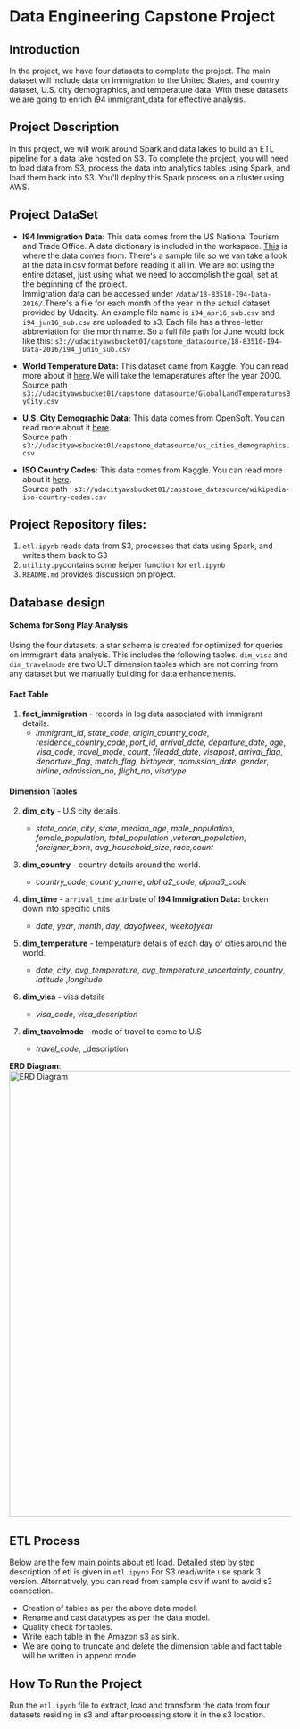 


# Data Engineering Capstone Project

## Introduction


In the project, we have four datasets to complete the project. The main dataset will include data on immigration to the United States, and country dataset, U.S. city demographics, and temperature data. With these datasets we are going to enrich i94 immigrant_data for effective analysis.


## Project Description

In this project, we will work around Spark and data lakes to build an ETL pipeline for a data lake hosted on S3. To complete the project, you will need to load data from S3, process the data into analytics tables using Spark, and load them back into S3. You'll deploy this Spark process on a cluster using AWS.

## Project DataSet

-   **I94 Immigration Data:**  This data comes from the US National Tourism and Trade Office. A data dictionary is included in the workspace.  [This](https://travel.trade.gov/research/reports/i94/historical/2016.html)  is where the data comes from. There's a sample file so we van take a look at the data in csv format before reading it all in. We are not using the entire dataset, just using what we need to accomplish the goal, set at the beginning of the project.<br/>Immigration data can be accessed under `/data/18-83510-I94-Data-2016/`.There's a file for each month of the year in the actual dataset provided by Udacity. An example file name is `i94_apr16_sub.csv` and `i94_jun16_sub.csv` are uploaded to s3. Each file has a three-letter abbreviation for the month name. So a full file path for June would look like this: `s3://udacityawsbucket01/capstone_datasource/18-83510-I94-Data-2016/i94_jun16_sub.csv`


-   **World Temperature Data:**  This dataset came from Kaggle. You can read more about it  [here](https://www.kaggle.com/berkeleyearth/climate-change-earth-surface-temperature-data).We will take the temaperatures after the year 2000.<br/> Source path : `s3://udacityawsbucket01/capstone_datasource/GlobalLandTemperaturesByCity.csv`


   - **U.S. City Demographic Data:**  This data comes from OpenSoft. You can read more about it  [here](https://public.opendatasoft.com/explore/dataset/us-cities-demographics/export/).<br/> Source path : `s3://udacityawsbucket01/capstone_datasource/us_cities_demographics.csv`


   - **ISO Country Codes:**  This data comes from Kaggle. You can read more about it  [here](https://www.kaggle.com/andradaolteanu/iso-country-codes-global/).<br/> Source path : `s3://udacityawsbucket01/capstone_datasource/wikipedia-iso-country-codes.csv`


## Project Repository files:
1.  `etl.ipynb` reads data from S3, processes that data using Spark, and writes them back to S3
2.  `utility.py`contains some helper function for `etl.ipynb`
3.  `README.md`  provides discussion on project.


## Database design
#### Schema for Song Play Analysis

Using the four datasets, a star schema is created for optimized for queries on immigrant data analysis. This includes the following tables. `dim_visa` and `dim_travelmode` are two ULT dimension tables which are not coming from any dataset but we manually building for data enhancements.

#### Fact Table

1.  **fact_immigration**  - records in log data associated with immigrant details.
    -   _immigrant_id_, _state_code_, _origin_country_code_, _residence_country_code_, _port_id_, _arrival_date_, _departure_date_, _age_, _visa_code_, _travel_mode_, _count_, _fileadd_date_, _visapost_, _arrival_flag_, _departure_flag_, _match_flag_, _birthyear_, _admission_date_, _gender_, _airline_, _admission_no_, _flight_no_, _visatype_

#### Dimension Tables

2.  **dim_city**  - U.S city details.
    -   _state_code_, _city_, _state_, _median_age_, _male_population_, _female_population_, _total_population_ ,_veteran_population_, _foreigner_born_, _avg_household_size_, _race,count_
    
3.  **dim_country**  - country details around the world.
    -  _country_code_, _country_name_, _alpha2_code_, _alpha3_code_


4.  **dim_time**  - `arrival_time` attribute of **I94 Immigration Data:** broken down into specific units
    -  _date_, _year_, _month_, _day_, _dayofweek_, _weekofyear_
    
5.  **dim_temperature**  - temperature details of each day of cities around the world.
    -  _date_, _city_, _avg_temperature_, _avg_temperature_uncertainty_, _country_, _latitude_ ,_longitude_
4.  **dim_visa**  - visa details
    -  _visa_code_, _visa_description_
4.  **dim_travelmode**  - mode of travel to come to U.S 
    -   _travel_code_, _description

**ERD Diagram**:
    <img 
src="https://udacityawsbucket01.s3.us-west-1.amazonaws.com/dbdiagram.PNG" alt="ERD Diagram" width="800"/>


## ETL Process
Below are the few main points about etl load. Detailed step by step  description of etl is given in `etl.ipynb` For S3 read/write use spark 3 version. Alternatively, you can read from sample csv if want to avoid s3 connection.

- Creation of tables as per the above data model.
- Rename and cast datatypes as per the data model.
- Quality check for tables.
- Write each table in the Amazon s3 as sink.
- We are going to truncate and delete the dimension table and fact table will be written in append mode.


## How To Run the Project
Run the `etl.ipynb` file to extract, load and transform the data from four datasets residing in s3 and after processing store it in the s3 location.
